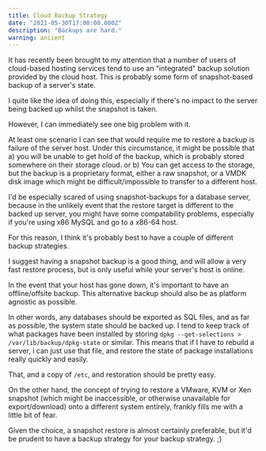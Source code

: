 ```yaml
---
title: Cloud Backup Strategy
date: "2011-05-30T17:00:00.000Z"
description: "Backups are hard."
warning: ancient
---
```

It has recently been brought to my attention that a number of users of cloud-based hosting services tend to use an "integrated" backup solution provided by the cloud host.  This is probably some form of snapshot-based backup of a server's state. 

I quite like the idea of doing this, especially if there's no impact to the server being backed up whilst the snapshot is taken. 

However, I can immediately see one big problem with it.  

At least one scenario I can see that would require me to restore a backup is failure of the server host.  Under this circumstance, it might be possible that a) you will be unable to get hold of the backup, which is probably stored somewhere on their storage cloud. or b) You can get access to the storage, but the backup is a proprietary format, either a raw snapshot, or a VMDK disk image which might be difficult/impossible to transfer to a different host.  

I'd be especially scared of using snapshot-backups for a database server, because in the unlikely event that the restore target is different to the backed up server, you might have some compatability problems, especially if you're using x86 MySQL and go to a x86-64 host.  

For this reason, I think it's probably best to have a couple of different backup strategies.  

I suggest having a snapshot backup is a good thing, and will allow a very fast restore process, but is only useful while your server's host is online.  

In the event that your host has gone down, it's important to have an offline/offsite backup.  This alternative backup should also be as platform agnostic as possible.

In other words, any databases should be exported as SQL files, and as far as possible, the system state should be backed up.  I tend to keep track of what packages have been installed by storing `dpkg --get-selections > /var/lib/backup/dpkg-state` or similar.  This means that if I have to rebuild a server, i can just use that file, and restore the state of package installations really quickly and easily.  

That, and a copy of `/etc`, and restoration should be pretty easy.

On the other hand, the concept of trying to restore a VMware, KVM or Xen snapshot (which might be inaccessible, or otherwise unavailable for export/download) onto a different system entirely, frankly fills me with a little bit of fear.

Given the choice, a snapshot restore is almost certainly preferable, but it'd be prudent to have a backup strategy for your backup strategy. ;)
